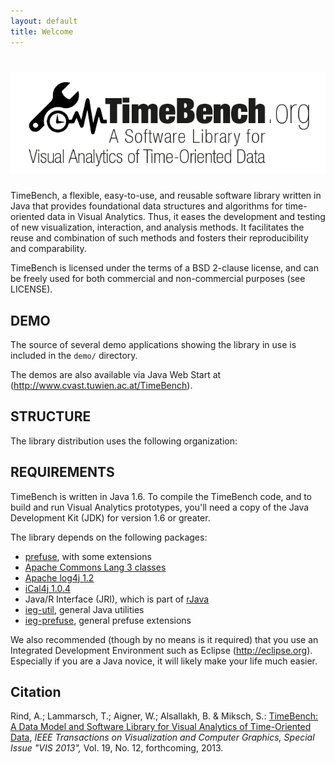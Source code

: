 ```yaml
---
layout: default
title: Welcome
---
```


![TimeBench](timebench-logo-title-tagline-transp_668.png)
================================
 
TimeBench, a flexible, easy-to-use, and reusable software library written in 
Java that provides foundational data structures and algorithms for time-
oriented data in Visual Analytics. Thus, it eases the development and testing 
of new visualization, interaction, and analysis methods. It facilitates the 
reuse and combination of such methods and fosters their reproducibility and 
comparability.

TimeBench is licensed under the terms of a BSD 2-clause license, and can be 
freely used for both commercial and non-commercial purposes (see LICENSE).

DEMO
----

The source of several demo applications showing the library in use is included
in the `demo/` directory. 

The demos are also available via Java Web Start at
(http://www.cvast.tuwien.ac.at/TimeBench).

STRUCTURE
---------

The library distribution uses the following organization:

REQUIREMENTS
------------

TimeBench is written in Java 1.6. To compile the TimeBench code, and to build 
and run Visual Analytics prototypes, you'll need a copy of the Java Development 
Kit (JDK) for version 1.6 or greater. 

The library depends on the following packages: 
- [prefuse](https://github.com/ieg-vienna/Prefuse), with some extensions
- [Apache Commons Lang 3 classes](http://commons.apache.org/proper/commons-lang/)
- [Apache log4j 1.2](http://logging.apache.org/log4j/1.2/)
- [iCal4j 1.0.4](http://sourceforge.net/projects/ical4j/) 
- Java/R Interface (JRI), which is part of [rJava](http://www.rforge.net/rJava/)
- [ieg-util](https://github.com/ieg-vienna/ieg-util), general Java utilities
- [ieg-prefuse](https://github.com/ieg-vienna/ieg-prefuse), general prefuse extensions

We also recommended (though by no means is it required) that you use an
Integrated Development Environment such as Eclipse (http://eclipse.org).
Especially if you are a Java novice, it will likely make your life much easier.

Citation
--------

Rind, A.; Lammarsch, T.; Aigner, W.; Alsallakh, B. & Miksch, S.: 
[TimeBench: A Data Model and Software Library for Visual Analytics of Time-Oriented Data](http://www.ifs.tuwien.ac.at/~rind/preprint/rind_2013_vast_timebench.pdf), 
_IEEE Transactions on Visualization and Computer Graphics, Special Issue "VIS 2013",_ 
Vol. 19, No. 12, forthcoming, 2013.

